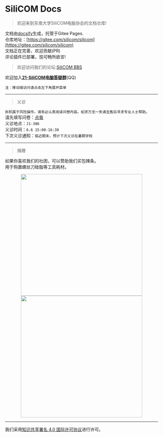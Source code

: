 # SiliCOM Docs

> 欢迎来到东南大学SiliCOM电脑协会的文档仓库!  

文档由[docsify](https://docsify.js.org/)生成，托管于Gitee Pages.  
仓库地址：[https://gitee.com/silicom/silicom](https://gitee.com/silicom/silicom)  
文档正在完善，欢迎贡献(PR)  
评论插件已部署，现可畅所欲言!  

> 欢迎访问我们的论坛:[SiliCOM BBS](https://rtfm.top/)

欢迎加入[**21-SiliCOM电脑答疑群**](https://jq.qq.com/?_wv=1027&k=8q3ezAaU)(QQ)  

`注：移动端访问请点击左下角展开菜单`  

***
> 义诊  
  
`拆机属于风险操作，请务必认真阅读问卷内容。如求万无一失请去售后寻求专业人士帮助。`  
请先填写问卷：[点我](https://docs.qq.com/form/page/DSnBqUnpFeW1acU1S?_w_tencentdocx_form=1)  
义诊地点：`J1-306`  
义诊时间：`6.6 15:00-16:30`  
下次义诊通知：`临近期末，预计下次义诊在暑期学校`

***
> 捐赠  

如果你喜欢我们的社团，可以赞助我们买包辣条。  
用于购置螺丝刀硅脂等工具耗材。  
<center>
<figure>
<img src="https://i.loli.net/2021/03/23/eElXiTqw8buA93M.png" width = "400" height = "400"/>
<img src="https://i.loli.net/2021/03/23/OlrdBsTxDHbv1KY.png" width = "400" height = "400"/>
</figure>
</center>
<!-- <font face="微软雅黑" color=red size=6>拆机属于风险操作，请务必认真阅读问卷内容。如求万无一失请去售后寻求专业人士帮助。</font> -->  

***
<a rel="license" href="http://creativecommons.org/licenses/by/4.0/"></a>我们采用<a rel="license" href="http://creativecommons.org/licenses/by/4.0/deed.zh">知识共享署名 4.0 国际许可协议</a>进行许可。  
